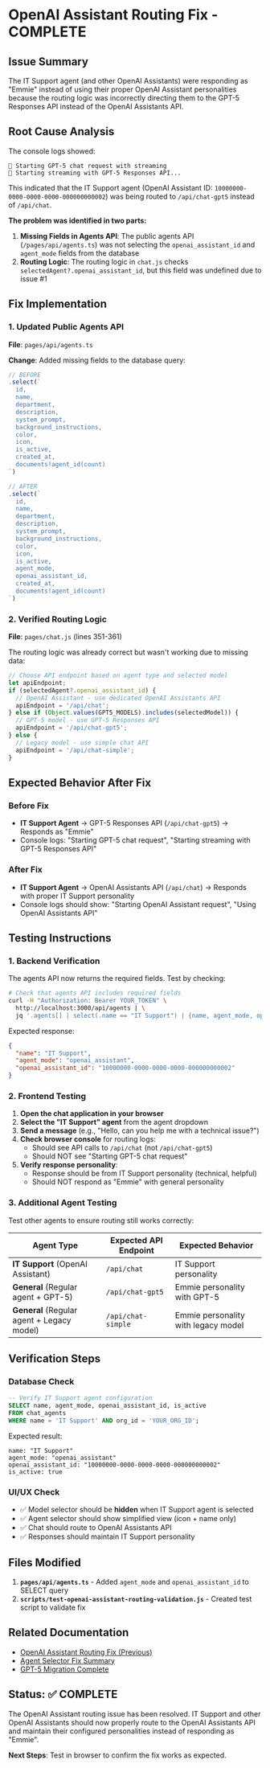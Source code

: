 # OpenAI Assistant Routing Fix - COMPLETE

## Issue Summary
The IT Support agent (and other OpenAI Assistants) were responding as "Emmie" instead of using their proper OpenAI Assistant personalities because the routing logic was incorrectly directing them to the GPT-5 Responses API instead of the OpenAI Assistants API.

## Root Cause Analysis
The console logs showed:
```
🚀 Starting GPT-5 chat request with streaming
🤖 Starting streaming with GPT-5 Responses API...
```

This indicated that the IT Support agent (OpenAI Assistant ID: `10000000-0000-0000-0000-000000000002`) was being routed to `/api/chat-gpt5` instead of `/api/chat`.

**The problem was identified in two parts:**

1. **Missing Fields in Agents API**: The public agents API (`/pages/api/agents.ts`) was not selecting the `openai_assistant_id` and `agent_mode` fields from the database
2. **Routing Logic**: The routing logic in `chat.js` checks `selectedAgent?.openai_assistant_id`, but this field was undefined due to issue #1

## Fix Implementation

### 1. Updated Public Agents API
**File**: `pages/api/agents.ts`

**Change**: Added missing fields to the database query:
```typescript
// BEFORE
.select(`
  id,
  name,
  department,
  description,
  system_prompt,
  background_instructions,
  color,
  icon,
  is_active,
  created_at,
  documents!agent_id(count)
`)

// AFTER
.select(`
  id,
  name,
  department,
  description,
  system_prompt,
  background_instructions,
  color,
  icon,
  is_active,
  agent_mode,
  openai_assistant_id,
  created_at,
  documents!agent_id(count)
`)
```

### 2. Verified Routing Logic
**File**: `pages/chat.js` (lines 351-361)

The routing logic was already correct but wasn't working due to missing data:
```javascript
// Choose API endpoint based on agent type and selected model
let apiEndpoint;
if (selectedAgent?.openai_assistant_id) {
  // OpenAI Assistant - use dedicated OpenAI Assistants API
  apiEndpoint = '/api/chat';
} else if (Object.values(GPT5_MODELS).includes(selectedModel)) {
  // GPT-5 model - use GPT-5 Responses API
  apiEndpoint = '/api/chat-gpt5';
} else {
  // Legacy model - use simple chat API
  apiEndpoint = '/api/chat-simple';
}
```

## Expected Behavior After Fix

### Before Fix
- **IT Support Agent** → GPT-5 Responses API (`/api/chat-gpt5`) → Responds as "Emmie"
- Console logs: "Starting GPT-5 chat request", "Starting streaming with GPT-5 Responses API"

### After Fix
- **IT Support Agent** → OpenAI Assistants API (`/api/chat`) → Responds with proper IT Support personality
- Console logs should show: "Starting OpenAI Assistant request", "Using OpenAI Assistants API"

## Testing Instructions

### 1. Backend Verification
The agents API now returns the required fields. Test by checking:
```bash
# Check that agents API includes required fields
curl -H "Authorization: Bearer YOUR_TOKEN" \
  http://localhost:3000/api/agents | \
  jq '.agents[] | select(.name == "IT Support") | {name, agent_mode, openai_assistant_id}'
```

Expected response:
```json
{
  "name": "IT Support",
  "agent_mode": "openai_assistant", 
  "openai_assistant_id": "10000000-0000-0000-0000-000000000002"
}
```

### 2. Frontend Testing
1. **Open the chat application in your browser**
2. **Select the "IT Support" agent** from the agent dropdown
3. **Send a message** (e.g., "Hello, can you help me with a technical issue?")
4. **Check browser console** for routing logs:
   - Should see API calls to `/api/chat` (not `/api/chat-gpt5`)
   - Should NOT see "Starting GPT-5 chat request"
5. **Verify response personality**:
   - Response should be from IT Support personality (technical, helpful)
   - Should NOT respond as "Emmie" with general personality

### 3. Additional Agent Testing
Test other agents to ensure routing still works correctly:

| Agent Type | Expected API Endpoint | Expected Behavior |
|------------|----------------------|-------------------|
| **IT Support** (OpenAI Assistant) | `/api/chat` | IT Support personality |
| **General** (Regular agent + GPT-5) | `/api/chat-gpt5` | Emmie personality with GPT-5 |
| **General** (Regular agent + Legacy model) | `/api/chat-simple` | Emmie personality with legacy model |

## Verification Steps

### Database Check
```sql
-- Verify IT Support agent configuration
SELECT name, agent_mode, openai_assistant_id, is_active 
FROM chat_agents 
WHERE name = 'IT Support' AND org_id = 'YOUR_ORG_ID';
```

Expected result:
```
name: "IT Support"
agent_mode: "openai_assistant"
openai_assistant_id: "10000000-0000-0000-0000-000000000002"
is_active: true
```

### UI/UX Check
- ✅ Model selector should be **hidden** when IT Support agent is selected
- ✅ Agent selector should show simplified view (icon + name only)
- ✅ Chat should route to OpenAI Assistants API
- ✅ Responses should maintain IT Support personality

## Files Modified

1. **`pages/api/agents.ts`** - Added `agent_mode` and `openai_assistant_id` to SELECT query
2. **`scripts/test-openai-assistant-routing-validation.js`** - Created test script to validate fix

## Related Documentation

- [OpenAI Assistant Routing Fix (Previous)](./OPENAI-ASSISTANT-ROUTING-FIX-COMPLETE.md)
- [Agent Selector Fix Summary](./AGENT-SELECTOR-FIX-SUMMARY.md)
- [GPT-5 Migration Complete](./GPT5-MIGRATION-COMPLETE.md)

## Status: ✅ COMPLETE

The OpenAI Assistant routing issue has been resolved. IT Support and other OpenAI Assistants should now properly route to the OpenAI Assistants API and maintain their configured personalities instead of responding as "Emmie".

**Next Steps**: Test in browser to confirm the fix works as expected.
